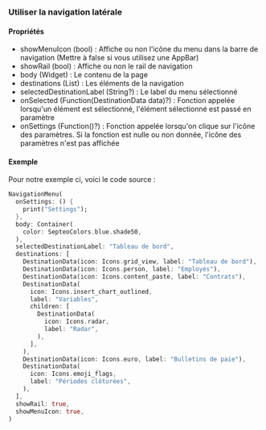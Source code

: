 ### Utiliser la navigation latérale

#### Propriétés
*  showMenuIcon (bool) : Affiche ou non l'icône du menu dans la barre de navigation (Mettre à false si vous utilisez une AppBar)
*  showRail (bool) : Affiche ou non le rail de navigation
*  body (Widget) : Le contenu de la page
*  destinations (List<DestinationData>) : Les éléments de la navigation
*  selectedDestinationLabel (String?) : Le label du menu sélectionné
*  onSelected (Function(DestinationData data)?) : Fonction appelée lorsqu'un élément est sélectionné, l'élément sélectionné est passé en paramètre
*  onSettings (Function()?) : Fonction appelée lorsqu'on clique sur l'icône des paramètres. Si la fonction est nulle ou non donnée, l'icône des paramètres n'est pas affichée

#### Exemple

Pour notre exemple ci, voici le code source :
```dart
NavigationMenu(
  onSettings: () {
    print("Settings");
  },
  body: Container(
    color: SepteoColors.blue.shade50,
  ),
  selectedDestinationLabel: "Tableau de bord",
  destinations: [
    DestinationData(icon: Icons.grid_view, label: "Tableau de bord"),
    DestinationData(icon: Icons.person, label: "Employés"),
    DestinationData(icon: Icons.content_paste, label: "Contrats"),
    DestinationData(
      icon: Icons.insert_chart_outlined,
      label: "Variables",
      children: [
        DestinationData(
          icon: Icons.radar,
          label: "Radar",
        ),
      ],
    ),
    DestinationData(icon: Icons.euro, label: "Bulletins de paie"),
    DestinationData(
      icon: Icons.emoji_flags,
      label: "Périodes clôturées",
    ),
  ],
  showRail: true,
  showMenuIcon: true,
)
```